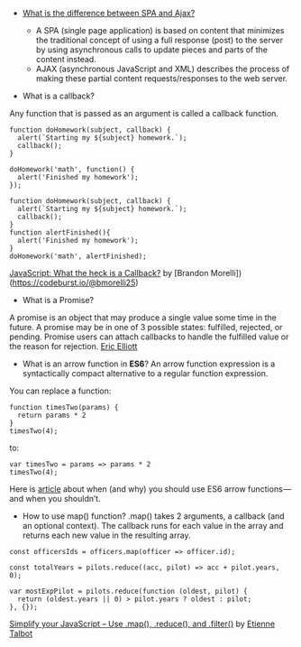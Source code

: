 - [What is the difference between SPA and Ajax?](https://www.quora.com/What-is-the-difference-between-SPA-and-AJAX)
  * A SPA (single page application) is based on content that minimizes the traditional concept of using a full response (post) to the server by using asynchronous calls to update pieces and parts of the content instead. 
  * AJAX (asynchronous JavaScript and XML) describes the process of making these partial content requests/responses to the web server. 

- What is a callback?

Any function that is passed as an argument is called a callback function.
```
function doHomework(subject, callback) {
  alert(`Starting my ${subject} homework.`);
  callback();
}

doHomework('math', function() {
  alert('Finished my homework');
});
```

```
function doHomework(subject, callback) {
  alert(`Starting my ${subject} homework.`);
  callback();
}
function alertFinished(){
  alert('Finished my homework');
}
doHomework('math', alertFinished);
```

[JavaScript: What the heck is a Callback?](https://codeburst.io/javascript-what-the-heck-is-a-callback-aba4da2deced) 
by [Brandon Morelli])(https://codeburst.io/@bmorelli25)

- What is a Promise?

A promise is an object that may produce a single value some time in the future. A promise may be in one of 3 possible states: fulfilled, rejected, or pending. Promise users can attach callbacks to handle the fulfilled value or the reason for rejection. [Eric Elliott](https://medium.com/javascript-scene/master-the-javascript-interview-what-is-a-promise-27fc71e77261)

- What is an arrow function in __ES6__?
An arrow function expression is a syntactically compact alternative to a regular function expression.

You can replace a function:
```
function timesTwo(params) {
  return params * 2
}
timesTwo(4); 
```
to:
```
var timesTwo = params => params * 2
timesTwo(4); 
```
Here is [article](https://medium.freecodecamp.org/when-and-why-you-should-use-es6-arrow-functions-and-when-you-shouldnt-3d851d7f0b26) about when (and why) you should use ES6 arrow functions — and when you shouldn’t.

- How to use map() function?
.map() takes 2 arguments, a callback (and an optional context). The callback runs for each value in the array and returns each new value in the resulting array.

```
const officersIds = officers.map(officer => officer.id);

const totalYears = pilots.reduce((acc, pilot) => acc + pilot.years, 0);

var mostExpPilot = pilots.reduce(function (oldest, pilot) {
  return (oldest.years || 0) > pilot.years ? oldest : pilot;
}, {});
```

[Simplify your JavaScript – Use .map(), .reduce(), and .filter()](https://medium.com/poka-techblog/simplify-your-javascript-use-map-reduce-and-filter-bd02c593cc2d) by [Etienne Talbot](https://medium.com/@etiennetalbot)
